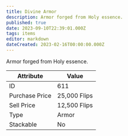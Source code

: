 ```yaml
---
title: Divine Armor
description: Armor forged from Holy essence.
published: true
date: 2023-09-10T22:39:01.000Z
tags: items
editor: markdown
dateCreated: 2023-02-16T00:00:00.000Z
---
```


Armor forged from Holy essence.

|Attribute|Value|
|-|-|
|ID|611|
|Purchase Price|25,000 Flips|
|Sell Price|12,500 Flips|
|Type|Armor|
|Stackable|No|

